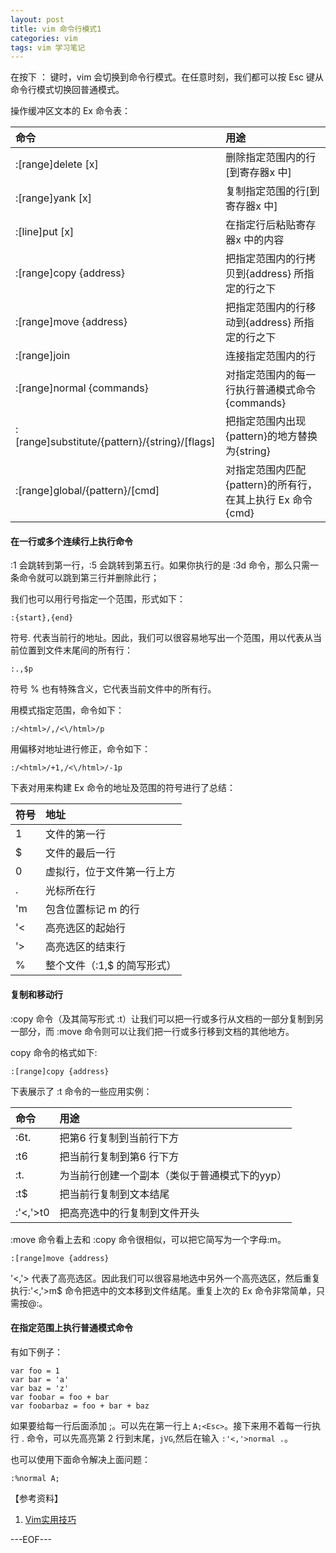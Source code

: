 ```yaml
---
layout: post
title: vim 命令行模式1
categories: vim
tags: vim 学习笔记
---
```


在按下 ： 键时，vim 会切换到命令行模式。在任意时刻，我们都可以按 Esc 键从命令行模式切换回普通模式。

操作缓冲区文本的 Ex 命令表：

命令|用途
:--|:--
:[range]delete [x] |删除指定范围内的行[到寄存器x 中]
:[range]yank [x] |复制指定范围的行[到寄存器x 中]
:[line]put [x] |在指定行后粘贴寄存器x 中的内容
:[range]copy {address} |把指定范围内的行拷贝到{address} 所指定的行之下
:[range]move {address} |把指定范围内的行移动到{address} 所指定的行之下
:[range]join |连接指定范围内的行
:[range]normal {commands} |对指定范围内的每一行执行普通模式命令{commands}
:[range]substitute/{pattern}/{string}/[flags]|把指定范围内出现{pattern}的地方替换为{string}
:[range]global/{pattern}/[cmd] |对指定范围内匹配{pattern}的所有行，在其上执行 Ex 命令{cmd}

#### 在一行或多个连续行上执行命令

:1 会跳转到第一行，:5 会跳转到第五行。如果你执行的是 :3d 命令，那么只需一条命令就可以跳到第三行并删除此行；

我们也可以用行号指定一个范围，形式如下：

```
:{start},{end}
```

符号. 代表当前行的地址。因此，我们可以很容易地写出一个范围，用以代表从当前位置到文件末尾间的所有行：

```
:.,$p
```

符号 % 也有特殊含义，它代表当前文件中的所有行。

用模式指定范围，命令如下：

```
:/<html>/,/<\/html>/p
```

用偏移对地址进行修正，命令如下：

```
:/<html>/+1,/<\/html>/-1p
```

下表对用来构建 Ex 命令的地址及范围的符号进行了总结：

符号 |地址
:--|:--
1 |文件的第一行
$ |文件的最后一行
0 |虚拟行，位于文件第一行上方
. |光标所在行
'm |包含位置标记 m 的行
'< |高亮选区的起始行
'> |高亮选区的结束行
% |整个文件（:1,$ 的简写形式）

#### 复制和移动行

:copy 命令（及其简写形式 :t）让我们可以把一行或多行从文档的一部分复制到另一部分，而 :move 命令则可以让我们把一行或多行移到文档的其他地方。

copy 命令的格式如下:

```
:[range]copy {address}
```

下表展示了 :t 命令的一些应用实例：

命令 |用途
:--|:--
:6t. |把第6 行复制到当前行下方
:t6 |把当前行复制到第6 行下方
:t. |为当前行创建一个副本（类似于普通模式下的yyp）
:t$ |把当前行复制到文本结尾
:'<,'>t0 |把高亮选中的行复制到文件开头

:move 命令看上去和 :copy 命令很相似，可以把它简写为一个字母:m。

```
:[range]move {address}
```

'<,'> 代表了高亮选区。因此我们可以很容易地选中另外一个高亮选区，然后重复执行:'<,'>m$ 命令把选中的文本移到文件结尾。重复上次的 Ex 命令非常简单，只需按@:。

#### 在指定范围上执行普通模式命令

有如下例子：

```
var foo = 1
var bar = 'a'
var baz = 'z'
var foobar = foo + bar
var foobarbaz = foo + bar + baz
```

如果要给每一行后面添加 ;。可以先在第一行上 `A;<Esc>`。接下来用不着每一行执行 . 命令，可以先高亮第 2 行到末尾，`jVG`,然后在输入 `:'<,'>normal .`。

也可以使用下面命令解决上面问题：

```
:%normal A;
```

【参考资料】
1. [Vim实用技巧](http://book.douban.com/subject/25869486/)

---EOF---


